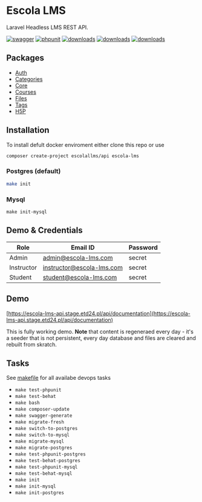 # Escola LMS

Laravel Headless LMS REST API.

[![swagger](https://img.shields.io/badge/documentation-swagger-green)](https://escola-lms-api.stage.etd24.pl/api/documentation)
[![phpunit](https://github.com/EscolaLMS/API/actions/workflows/phpunit-tests.yml/badge.svg)](https://github.com/EscolaLMS/API/actions/workflows/phpunit-tests.yml)
[![downloads](https://img.shields.io/packagist/dt/escolalms/api)](https://packagist.org/packages/escolalms/api)
[![downloads](https://img.shields.io/packagist/v/escolalms/api)](https://packagist.org/packages/escolalms/api)
[![downloads](https://img.shields.io/packagist/l/escolalms/api)](https://packagist.org/packages/escolalms/api)

## Packages 

* [Auth](https://github.com/EscolaLMS/Auth)
* [Categories](https://github.com/EscolaLMS/Categories)
* [Core](https://github.com/EscolaLMS/Core)
* [Courses](https://github.com/EscolaLMS/Courses) 
* [Files](https://github.com/EscolaLMS/Files)
* [Tags](https://github.com/EscolaLMS/Tags)
* [H5P](https://github.com/EscolaLMS/H5P)

## Installation

To install defult docker enviroment either clone this repo or use 

```bash
composer create-project escolallms/api escola-lms
```

### Postgres (default)

```sh
make init
```

### Mysql

```
make init-mysql
```

## Demo & Credentials

| Role       | Email ID                  | Password |
| ---------- | ------------------------- | -------- |
| Admin      | admin@escola-lms.com      | secret   |
| Instructor | instructor@escola-lms.com | secret   |
| Student    | student@escola-lms.com    | secret   |

## Demo 

[https://escola-lms-api.stage.etd24.pl/api/documentation](https://escola-lms-api.stage.etd24.pl/api/documentation) 

This is fully working demo. **Note** that content is regeneraed every day - it's a seeder that is not persistent, every day database and files are cleared and rebuilt from skratch. 

## Tasks

See [makefile](makefile) for all availabe devops tasks


- `make test-phpunit`
- `make test-behat`
- `make bash`
- `make composer-update`
- `make swagger-generate`
- `make migrate-fresh`
- `make switch-to-postgres`
- `make switch-to-mysql`
- `make migrate-mysql`
- `make migrate-postgres`
- `make test-phpunit-postgres`
- `make test-behat-postgres`
- `make test-phpunit-mysql`
- `make test-behat-mysql`
- `make init`
- `make init-mysql`
- `make init-postgres`
